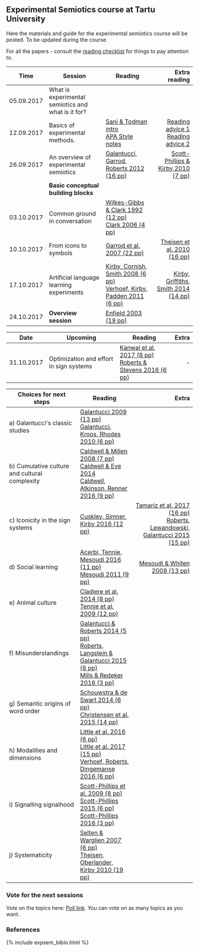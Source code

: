 ## Experimental Semiotics course at Tartu University

Here the materials and guide for the experimental semiotics course will be posted. To be updated during the course. 

For all the papers - consult the [reading checklist](https://www.is.ut.ee/pls/ois_sso/tere.tulemast?pn_id_materjal=694240&pn_id_sessioon=41555863010343699949) for things to pay attention to.

|Time| Session      | Reading           | Extra reading  |
|-----|-------|---------------|-----:|
|05.09.2017| What is experimental semiotics and what is it for?      |  |  |
|12.09.2017| Basics of experimental methods.| [Sani & Todman intro](https://www.is.ut.ee/pls/ois_sso/tere.tulemast?pn_id_materjal=685630&pn_id_sessioon=41555863010343699949) <br> [APA Style notes](https://www.is.ut.ee/pls/ois_sso/tere.tulemast?pn_id_materjal=685629&pn_id_sessioon=41555863010343699949) | [Reading advice 1](https://www.is.ut.ee/pls/ois_sso/tere.tulemast?pn_id_materjal=687616&pn_id_sessioon=41555863010343699949) <br> [Reading advice 2](https://www.is.ut.ee/pls/ois_sso/tere.tulemast?pn_id_materjal=687615&pn_id_sessioon=41555863010343699949) |
|26.09.2017| An overview of experimental semiotics | [Galantucci, Garrod, Roberts 2012 (16 pp)](https://www.is.ut.ee/pls/ois_sso/tere.tulemast?pn_id_materjal=687614&pn_id_sessioon=41529130853603699982)| [Scott-Phillips & Kirby 2010 (7 pp)](https://www.is.ut.ee/pls/ois_sso/tere.tulemast?pn_id_materjal=689356&pn_id_sessioon=41529130853603699982) |
||**Basic conceptual building blocks**|
|03.10.2017|Common ground in conversation   | [Wilkes-Gibbs & Clark 1992 (12 pp)](https://www.is.ut.ee/pls/ois_sso/tere.tulemast?pn_id_materjal=691432&pn_id_sessioon=41529130853603699982) <br>  [Clark 2006 (4 pp)](https://www.is.ut.ee/pls/ois_sso/tere.tulemast?pn_id_materjal=691431&pn_id_sessioon=41529130853603699982)|    |
|10.10.2017|From icons to symbols   |  [Garrod et al. 2007 (22 pp)](https://www.is.ut.ee/pls/ois_sso/tere.tulemast?pn_id_materjal=693171&pn_id_sessioon=41529130853603699982)  |  [Theisen et al. 2010 (16 pp)](https://www.is.ut.ee/pls/ois_sso/tere.tulemast?pn_id_materjal=697562&pn_id_sessioon=41529130853603699982) |
|17.10.2017|Artificial language learning experiments   |  	[Kirby, Cornish, Smith 2008 (6 pp)](https://www.is.ut.ee/pls/ois_sso/tere.tulemast?pn_id_materjal=694616&pn_id_sessioon=41529130853603699982) <br> [Verhoef, Kirby, Padden 2011 (6 pp)](https://www.is.ut.ee/pls/ois_sso/tere.tulemast?pn_id_materjal=697539&pn_id_sessioon=41529130853603699982)  | [Kirby, Griffiths, Smith 2014 (14 pp)](https://www.is.ut.ee/pls/ois_sso/tere.tulemast?pn_id_materjal=697565&pn_id_sessioon=41529130853603699982)  |
|24.10.2017| **Overview session**   |  [Enfield 2003 (19 pp)](https://www.is.ut.ee/pls/ois_sso/tere.tulemast?pn_id_materjal=696219&pn_id_sessioon=41529130853603699982)  |   |

|Date|Upcoming|Reading |Extra |
|----|------------- |-------------|-----:|
|31.10.2017|Optimization and effort in sign systems   |  [Kanwal et al. 2017 (8 pp)](https://www.is.ut.ee/pls/ois_sso/tere.tulemast?pn_id_materjal=697550&pn_id_sessioon=41529130853603699982) <br> [Roberts & Stevens 2016 (6 pp)](https://www.is.ut.ee/pls/ois_sso/tere.tulemast?pn_id_materjal=697551&pn_id_sessioon=41529130853603699982)  | -  |

|Choices for next steps  |Reading   |Extra   |
| ------------- |-------------| -----:|
|a) Galantucci's classic studies   | [Galantucci 2009 (13 pp)](https://www.is.ut.ee/pls/ois_sso/tere.tulemast?pn_id_materjal=697534&pn_id_sessioon=41529130853603699982) <br>	[Galantucci, Kroos, Rhodes 2010 (6 pp)](https://www.is.ut.ee/pls/ois_sso/tere.tulemast?pn_id_materjal=697533&pn_id_sessioon=41529130853603699982)  |   |
|b) Cumulative culture and cultural complexity  | [Caldwell & Millen 2008 (7 pp)](https://www.is.ut.ee/pls/ois_sso/tere.tulemast?pn_id_materjal=697537&pn_id_sessioon=41529130853603699982) <br> [Caldwell & Eve 2014](https://www.is.ut.ee/pls/ois_sso/tere.tulemast?pn_id_materjal=697536&pn_id_sessioon=41529130853603699982) <br>	[Caldwell, Atkinson, Renner 2016 (9 pp)](https://www.is.ut.ee/pls/ois_sso/tere.tulemast?pn_id_materjal=697535&pn_id_sessioon=41529130853603699982)  |   |
|c) Iconicity in the sign systems   | [Cuskley, Simner, Kirby 2016 (12 pp)](https://www.is.ut.ee/pls/ois_sso/tere.tulemast?pn_id_materjal=697544&pn_id_sessioon=41529130853603699982)  |  [Tamariz et al. 2017 (16 pp)](https://www.is.ut.ee/pls/ois_sso/tere.tulemast?pn_id_materjal=697546&pn_id_sessioon=41529130853603699982) <br>	[Roberts, Lewandowski, Galantucci 2015 (15 pp)](https://www.is.ut.ee/pls/ois_sso/tere.tulemast?pn_id_materjal=697545&pn_id_sessioon=41529130853603699982) |
|d) Social learning   | [Acerbi, Tennie, Mesoudi 2016 (11 pp)](https://www.is.ut.ee/pls/ois_sso/tere.tulemast?pn_id_materjal=697559&pn_id_sessioon=41529130853603699982) <br> [Mesoudi 2011 (9 pp)](https://www.is.ut.ee/pls/ois_sso/tere.tulemast?pn_id_materjal=697560&pn_id_sessioon=41529130853603699982) |  [Mesoudi & Whiten 2008 (13 pp)](https://www.is.ut.ee/pls/ois_sso/tere.tulemast?pn_id_materjal=697566&pn_id_sessioon=41529130853603699982) |
|e) Animal culture   | [Cladiere et al. 2014 (8 pp)](https://www.is.ut.ee/pls/ois_sso/tere.tulemast?pn_id_materjal=697531&pn_id_sessioon=41529130853603699982) <br> [Tennie et al. 2009 (12 pp)](https://www.is.ut.ee/pls/ois_sso/tere.tulemast?pn_id_materjal=697532&pn_id_sessioon=41529130853603699982) |   |
|f) Misunderstandings    | [Galantucci & Roberts 2014 (5 pp)](https://www.is.ut.ee/pls/ois_sso/tere.tulemast?pn_id_materjal=697547&pn_id_sessioon=41529130853603699982) <br> [Roberts, Langstein & Galantucci 2015 (8 pp)](https://www.is.ut.ee/pls/ois_sso/tere.tulemast?pn_id_materjal=697549&pn_id_sessioon=41529130853603699982) <br> [Mills & Redeker 2016 (3 pp)](https://www.is.ut.ee/pls/ois_sso/tere.tulemast?pn_id_materjal=697548&pn_id_sessioon=41529130853603699982)|   |
|g) Semantic origins of word order  |   [Schouwstra & de Swart 2014 (6 pp)](https://www.is.ut.ee/pls/ois_sso/tere.tulemast?pn_id_materjal=697555&pn_id_sessioon=41529130853603699982) <br> [Christensen et al. 2015 (14 pp)](https://www.is.ut.ee/pls/ois_sso/tere.tulemast?pn_id_materjal=697554&pn_id_sessioon=41529130853603699982) |   |
|h) Modalities and dimensions  |  [Little et al. 2016 (6 pp)](https://www.is.ut.ee/pls/ois_sso/tere.tulemast?pn_id_materjal=697538&pn_id_sessioon=41529130853603699982) <br> [Little et al. 2017 (15 pp)](https://www.is.ut.ee/pls/ois_sso/tere.tulemast?pn_id_materjal=697540&pn_id_sessioon=41529130853603699982) <br> [Verhoef, Roberts, Dingemanse 2016 (6 pp)](https://www.is.ut.ee/pls/ois_sso/tere.tulemast?pn_id_materjal=697541&pn_id_sessioon=41529130853603699982) |   |
|i) Signalling signalhood  |   [Scott-Phillips et al. 2009 (8 pp)](https://www.is.ut.ee/pls/ois_sso/tere.tulemast?pn_id_materjal=697558&pn_id_sessioon=41529130853603699982) <br> [Scott-Phillips 2015 (6 pp)](https://www.is.ut.ee/pls/ois_sso/tere.tulemast?pn_id_materjal=697556&pn_id_sessioon=41529130853603699982) <br> [Scott-Phillips 2016 (3 pp)](https://www.is.ut.ee/pls/ois_sso/tere.tulemast?pn_id_materjal=697557&pn_id_sessioon=41529130853603699982)|   |
|j) Systematicity  |   [Selten & Warglien 2007 (6 pp)](https://www.is.ut.ee/pls/ois_sso/tere.tulemast?pn_id_materjal=697561&pn_id_sessioon=41529130853603699982) <br> [Theisen, Oberlander, Kirby 2010 (19 pp)](https://www.is.ut.ee/pls/ois_sso/tere.tulemast?pn_id_materjal=697562&pn_id_sessioon=41529130853603699982)|   |


### Vote for the next sessions

Vote on the topics here: [Poll link](http://www.easypolls.net/poll.html?p=59ee59b2e4b036a938d50c62). You can vote on as many topics as you want.


### References

{% include expsem_biblo.html %}
